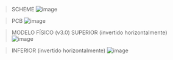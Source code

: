 > SCHEME
![image](https://github.com/robinsonmourao/Esquema-eletrico-e-pcb-amplificador-classe-ab-duplo-par-diferencial/assets/49078615/ae5e9d4f-376b-40ba-b1af-8591bf5e1048)

> PCB
![image](https://github.com/robinsonmourao/Esquema-eletrico-e-pcb-amplificador-classe-ab-duplo-par-diferencial/assets/49078615/7035fab6-1113-4fb4-a8dc-a95194d47ea2)

> MODELO FÍSICO (v3.0)
> SUPERIOR (invertido horizontalmente)
![image](https://github.com/robinsonmourao/Esquema-eletrico-e-pcb-amplificador-classe-ab-duplo-par-diferencial/assets/49078615/4f658415-0e24-411f-9cdd-57e0695a1d3b)

> INFERIOR (invertido horizontalmente)
![image](https://github.com/robinsonmourao/Esquema-eletrico-e-pcb-amplificador-classe-ab-duplo-par-diferencial/assets/49078615/24438af5-a6de-4d62-aaf8-2816d6a57072)

